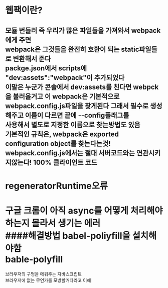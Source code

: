 웹팩이란?
=====================
모듈 번들러 즉 우리가 많은 파일들을 가져와서 webpack에게 주면<br/>
webpack은 그것들을 완전히 호환이 되는 static파일들로 변환해서 준다<br/>
packge.json에서 scripts에 "dev:assets":"webpack"이 추가되었다<br/>
이말은 누군가 콘솔에서 dev:assets를 친다면 webpck을 불러올거고 이 webpack은 기본적으로<br/>
webpack.config.js파일을 찾게된다 그래서 필수로 생성해주고 이름이 다르면 끝에 --config플래그를<br/>
사용해서 별도로 지정한 이름으로 찾는방법도 있음<br/>
기본적인 규칙은, webpack은 exported configuration object를 찾는다는것!<br/>
webpack.config.js에서는 절대 서버코드와는 연관시키지않는다! 100% 클라이언트 코드
--------------------------------------
regeneratorRuntime오류
===========================
구글 크롬이 아직 async를 어떻게 처리해야하는지 몰라서 생기는 에러<br/>
####해결방법
babel-poliyfill을 설치해야함<br/>
bable-polyfill
============================
브라우저의 구멍을 메워주는 자바스크립트<br/>
브라우저에 없는 무언가를 모방할거다라고 이해

